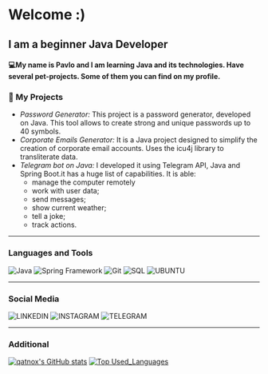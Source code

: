 # Welcome :)

## **I am a beginner Java Developer**

#### 💻My name is Pavlo and I am learning Java and its technologies. Have several pet-projects. Some of them you can find on my profile.
### 🚀 My Projects

- _Password Generator:_ This project is a password generator, developed on Java. This tool allows to create strong and unique passwords up to 40 symbols.
- _Corporate Emails Generator:_ It is a Java project designed to simplify the creation of corporate email accounts. Uses the icu4j library to transliterate data.
- _Telegram bot on Java:_ I developed it using Telegram API, Java and Spring Boot.it has a huge list of capabilities. It is able:
    - manage the computer remotely
    - work with user data;
    - send messages;
    - show current weather;
    - tell a joke;
    - track actions.




****

### **Languages and Tools**
![Java](https://img.shields.io/badge/Java-000000?style=for-the-badge&logo=oracle&logoColor=ff2700)
![Spring Framework](https://img.shields.io/badge/Spring-000000?style=for-the-badge&logo=Spring&logoColor=75e935)
![Git](https://img.shields.io/badge/Git-000000?style=for-the-badge&logo=Git&logoColor=ff4600)
![SQL](https://img.shields.io/badge/SQL-000000?style=for-the-badge&logo=mysql&logoColor=ffffff)
![UBUNTU](https://img.shields.io/badge/UBUNTU-000000?style=for-the-badge&logo=ubuntu&logoColor=orange)

****

### Social Media
![LINKEDIN](https://img.shields.io/badge/LINKEDIN-ffffff?style=for-the-badge&logo=linkedin&logoColor=0d8ae5&link=https%3A%2F%2Fwww.linkedin.com%2Fin%2Fpavlo-zimnytsia-81448927a%2F)
![INSTAGRAM](https://img.shields.io/badge/INSTAGRAM-ffffff?style=for-the-badge&logo=instagram&logoColor=8a06ff&link=https%3A%2F%2Fwww.instagram.com%2Fgxdblessed%2F)
![TELEGRAM](https://img.shields.io/badge/TELEGRAM-ffffff?style=for-the-badge&logo=telegram&logoColor=light-blue&link=https%3A%2F%2Ft.me%2Fsxddened)

****

### Additional
[![qatnox's GitHub stats](https://github-readme-stats.vercel.app/api?username=qatnox&show_icons=true&theme=tokyonight)](https://github.com/qatnox)
[![Top Used_Languages](https://github-readme-stats.vercel.app/api/top-langs/?username=qatnox&theme=tokyonight)](https://github.com/qatnox)

